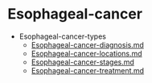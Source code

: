 
# Esophageal-cancer

- Esophageal-cancer-types
  - [Esophageal-cancer-diagnosis.md](./Esophageal-cancer-diagnosis.md)
  - [Esophageal-cancer-locations.md](./Esophageal-cancer-locations.md)
  - [Esophageal-cancer-stages.md](./Esophageal-cancer-stages.md)
  - [Esophageal-cancer-treatment.md](./Esophageal-cancer-treatment.md)
